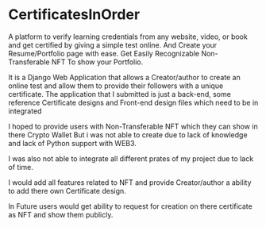 
# CertificatesInOrder

A platform to verify learning credentials from any website, video, or book and get certified by giving a simple test online. And Create your Resume/Portfolio page with ease.
Get Easily Recognizable Non-Transferable NFT To show your Portfolio.

It is a Django Web Application that allows a Creator/author to create an online test and allow them to provide their followers with a unique certificate.
The application that I submitted is just a back-end, some reference Certificate designs and Front-end design files which need to be in integrated










I hoped to provide users with Non-Transferable NFT which they can show in there Crypto Wallet But i was not able to create due to lack of knowledge and lack of Python support with WEB3.

I was also not able to integrate all different prates of my project due to lack of time.


I would add all features related to NFT and provide Creator/author a ability to add there  own Certificate design.

In Future users would get ability to request for creation on there certificate as NFT and show them publicly.